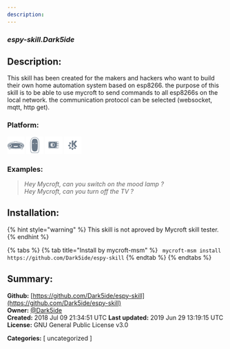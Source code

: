 ```yaml
---
description: 
---
```


### _espy-skill.Dark5ide_  
## Description:  
This skill has been created for the makers and hackers who want to build their own home automation system based on esp8266. the purpose of this skill is to be able to use mycroft to send commands to all esp8266s on the local network. the communication protocol can be selected (websocket, mqtt, http get).  
  
  
### Platform:  
 ![Mark I](../.gitbook/assets/mark-1-icon.png)  ![Mark II](../.gitbook/assets/mark-2-icon.png)  ![Picroft](../.gitbook/assets/picroft-icon.png)  ![plasmoid](../.gitbook/assets/kde.png)   
### Examples:  
> _Hey Mycroft, can you switch on the mood lamp ?_  
> _Hey Mycroft, can you turn off the TV ?_  
  
## Installation:  
{% hint style="warning" %}
This skill is not aproved by Mycroft skill tester.
{% endhint %}
    
{% tabs %}
{% tab title="Install by mycroft-msm" %}
``` mycroft-msm install https://github.com/Dark5ide/espy-skill```
{% endtab %}
  {% endtabs %}
    
## Summary:  
**Github:** [https://github.com/Dark5ide/espy-skill](https://github.com/Dark5ide/espy-skill)  
**Owner:** [@Dark5ide](https://github.com/Dark5ide)  
**Created:** 2018 Jul 09 21:34:51 UTC  **Last updated:** 2019 Jun 29 13:19:15 UTC  
**License:** GNU General Public License v3.0  
  
**Categories:** [ uncategorized ]   
